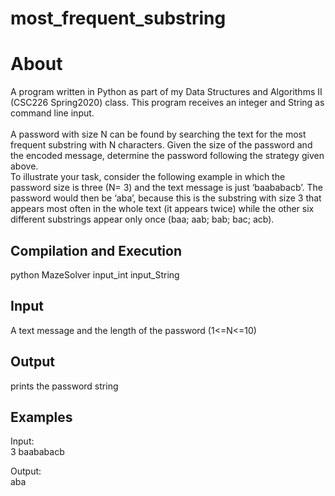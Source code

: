 # most_frequent_substring
<H1>About</H1>
<body>
A program written in Python as part of my Data Structures and Algorithms II (CSC226 Spring2020) class. This program receives an integer and String as command line input.<br><br>
A password with size N can be found by searching the text for the most frequent substring with N characters.
Given the size of the password and the encoded message, determine the password following the strategy
given above. <br>
To illustrate your task, consider the following example in which the password size is three (N= 3) and the text
message is just ‘baababacb’. The password would then be ‘aba’, because this is the substring with size 3 that
appears most often in the whole text (it appears twice) while the other six different substrings appear only once
(baa; aab; bab; bac; acb).

<H2>Compilation and Execution</H2>
python MazeSolver input_int input_String <br>
</body>
  
<H2>Input</H2>
  <body>
  A text message and the length of the password (1<=N<=10)
  </body>
<H2>Output</H2>  
  <body>
  prints the password string
  </body>
  
<H2>Examples</H2>  
  <body>
  Input:<br>
  3
  baababacb
 
  Output:<br>
  aba
  
  </body>
